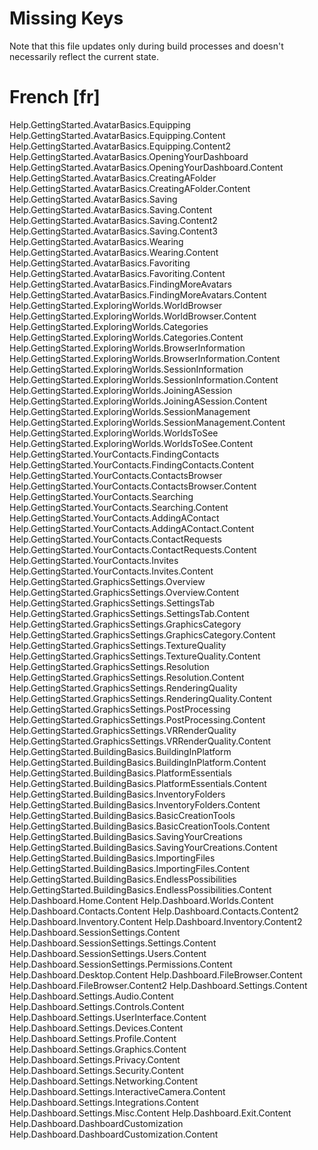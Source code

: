 # Missing Keys
Note that this file updates only during build processes and doesn't necessarily reflect the current state.

# French [fr]
Help.GettingStarted.AvatarBasics.Equipping
Help.GettingStarted.AvatarBasics.Equipping.Content
Help.GettingStarted.AvatarBasics.Equipping.Content2
Help.GettingStarted.AvatarBasics.OpeningYourDashboard
Help.GettingStarted.AvatarBasics.OpeningYourDashboard.Content
Help.GettingStarted.AvatarBasics.CreatingAFolder
Help.GettingStarted.AvatarBasics.CreatingAFolder.Content
Help.GettingStarted.AvatarBasics.Saving
Help.GettingStarted.AvatarBasics.Saving.Content
Help.GettingStarted.AvatarBasics.Saving.Content2
Help.GettingStarted.AvatarBasics.Saving.Content3
Help.GettingStarted.AvatarBasics.Wearing
Help.GettingStarted.AvatarBasics.Wearing.Content
Help.GettingStarted.AvatarBasics.Favoriting
Help.GettingStarted.AvatarBasics.Favoriting.Content
Help.GettingStarted.AvatarBasics.FindingMoreAvatars
Help.GettingStarted.AvatarBasics.FindingMoreAvatars.Content
Help.GettingStarted.ExploringWorlds.WorldBrowser
Help.GettingStarted.ExploringWorlds.WorldBrowser.Content
Help.GettingStarted.ExploringWorlds.Categories
Help.GettingStarted.ExploringWorlds.Categories.Content
Help.GettingStarted.ExploringWorlds.BrowserInformation
Help.GettingStarted.ExploringWorlds.BrowserInformation.Content
Help.GettingStarted.ExploringWorlds.SessionInformation
Help.GettingStarted.ExploringWorlds.SessionInformation.Content
Help.GettingStarted.ExploringWorlds.JoiningASession
Help.GettingStarted.ExploringWorlds.JoiningASession.Content
Help.GettingStarted.ExploringWorlds.SessionManagement
Help.GettingStarted.ExploringWorlds.SessionManagement.Content
Help.GettingStarted.ExploringWorlds.WorldsToSee
Help.GettingStarted.ExploringWorlds.WorldsToSee.Content
Help.GettingStarted.YourContacts.FindingContacts
Help.GettingStarted.YourContacts.FindingContacts.Content
Help.GettingStarted.YourContacts.ContactsBrowser
Help.GettingStarted.YourContacts.ContactsBrowser.Content
Help.GettingStarted.YourContacts.Searching
Help.GettingStarted.YourContacts.Searching.Content
Help.GettingStarted.YourContacts.AddingAContact
Help.GettingStarted.YourContacts.AddingAContact.Content
Help.GettingStarted.YourContacts.ContactRequests
Help.GettingStarted.YourContacts.ContactRequests.Content
Help.GettingStarted.YourContacts.Invites
Help.GettingStarted.YourContacts.Invites.Content
Help.GettingStarted.GraphicsSettings.Overview
Help.GettingStarted.GraphicsSettings.Overview.Content
Help.GettingStarted.GraphicsSettings.SettingsTab
Help.GettingStarted.GraphicsSettings.SettingsTab.Content
Help.GettingStarted.GraphicsSettings.GraphicsCategory
Help.GettingStarted.GraphicsSettings.GraphicsCategory.Content
Help.GettingStarted.GraphicsSettings.TextureQuality
Help.GettingStarted.GraphicsSettings.TextureQuality.Content
Help.GettingStarted.GraphicsSettings.Resolution
Help.GettingStarted.GraphicsSettings.Resolution.Content
Help.GettingStarted.GraphicsSettings.RenderingQuality
Help.GettingStarted.GraphicsSettings.RenderingQuality.Content
Help.GettingStarted.GraphicsSettings.PostProcessing
Help.GettingStarted.GraphicsSettings.PostProcessing.Content
Help.GettingStarted.GraphicsSettings.VRRenderQuality
Help.GettingStarted.GraphicsSettings.VRRenderQuality.Content
Help.GettingStarted.BuildingBasics.BuildingInPlatform
Help.GettingStarted.BuildingBasics.BuildingInPlatform.Content
Help.GettingStarted.BuildingBasics.PlatformEssentials
Help.GettingStarted.BuildingBasics.PlatformEssentials.Content
Help.GettingStarted.BuildingBasics.InventoryFolders
Help.GettingStarted.BuildingBasics.InventoryFolders.Content
Help.GettingStarted.BuildingBasics.BasicCreationTools
Help.GettingStarted.BuildingBasics.BasicCreationTools.Content
Help.GettingStarted.BuildingBasics.SavingYourCreations
Help.GettingStarted.BuildingBasics.SavingYourCreations.Content
Help.GettingStarted.BuildingBasics.ImportingFiles
Help.GettingStarted.BuildingBasics.ImportingFiles.Content
Help.GettingStarted.BuildingBasics.EndlessPossibilities
Help.GettingStarted.BuildingBasics.EndlessPossibilities.Content
Help.Dashboard.Home.Content
Help.Dashboard.Worlds.Content
Help.Dashboard.Contacts.Content
Help.Dashboard.Contacts.Content2
Help.Dashboard.Inventory.Content
Help.Dashboard.Inventory.Content2
Help.Dashboard.SessionSettings.Content
Help.Dashboard.SessionSettings.Settings.Content
Help.Dashboard.SessionSettings.Users.Content
Help.Dashboard.SessionSettings.Permissions.Content
Help.Dashboard.Desktop.Content
Help.Dashboard.FileBrowser.Content
Help.Dashboard.FileBrowser.Content2
Help.Dashboard.Settings.Content
Help.Dashboard.Settings.Audio.Content
Help.Dashboard.Settings.Controls.Content
Help.Dashboard.Settings.UserInterface.Content
Help.Dashboard.Settings.Devices.Content
Help.Dashboard.Settings.Profile.Content
Help.Dashboard.Settings.Graphics.Content
Help.Dashboard.Settings.Privacy.Content
Help.Dashboard.Settings.Security.Content
Help.Dashboard.Settings.Networking.Content
Help.Dashboard.Settings.InteractiveCamera.Content
Help.Dashboard.Settings.Integrations.Content
Help.Dashboard.Settings.Misc.Content
Help.Dashboard.Exit.Content
Help.Dashboard.DashboardCustomization
Help.Dashboard.DashboardCustomization.Content
